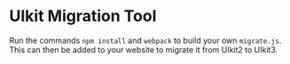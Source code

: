 # UIkit Migration Tool

Run the commands `npm install` and `webpack` to build your own `migrate.js`. This can then be added to your website to migrate it from UIkit2 to UIkit3.